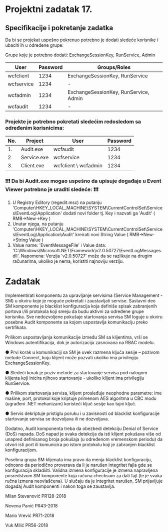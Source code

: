 # Projektni zadatak 17.

## Specifikacije i pokretanje zadatka

Da bi se projekat uspešno pokrenuo potrebno je dodati sledeće korisnike i ubaciti ih u određene grupe:

Grupe koje je potrebno dodati: ExchangeSessionKey, RunService, Admin

| User        | Password    | Groups/Roles                          |
| ----------- | ----------- | ------------------------------------- |
| wcfclient   | 1234        | ExchangeSessionKey, RunService        |
| wcfservice  | 1234        | -                                     |
| wcfadmin    | 1234        | ExchangeSessionKey, RunService, Admin |
| wcfaudit    | 1234        | -                                     |

### Projekte je potrebno pokretati sledećim redosledom sa određenim korisnicima:

| No. | Project     | User                 | Password  |
| --- | ----------- | -------------------- | --------- |
| 1.  | Audit.exe   | wcfaudit             | 1234      |
| 2.  | Service.exe | wcfservice           | 1234      |
| 3.  | Client.exe  | wcfclient \ wcfadmin | 1234      |

### ❗❗❗ Da bi Audit.exe mogao uspešno da upisuje događaje u Event Viewer potrebno je uraditi sledeće: ❗❗❗
1. U Registry Editory (regedit.msc) na putanju 'Computer\HKEY_LOCAL_MACHINE\SYSTEM\CurrentControlSet\Services\EventLog\Application' dodati novi folder tj. Key i nazvati ga 'Audit' ( RMB->New->Key )
2. Unutar njega, na putanju 'Computer\HKEY_LOCAL_MACHINE\SYSTEM\CurrentControlSet\Services\EventLog\Application\Audit' kreirati novi String Value ( RMB->New->String Value )
3. Value name: 'EventMessageFile' i Value data: 'C:\Windows\Microsoft.NET\Framework\v2.0.50727\EventLogMessages.dll'.
Napomena: Verzija 'v2.0.50727' može da se razlikuje na drugim računarima, ukoliko je nema, koristiti najnoviju verziju.

# Zadatak

Implementirati komponentu za upravljanje servisima (Service Management - SM) u okviru koje je moguće pokretati i zaustavljati servise. Sastavni deo SM komponente je blacklist konfiguracija koja definiše spisak zabranjenih portova i/ili protokola koji smeju da budu aktivni za određene grupe korisnika. Sve nedozvoljene pokušaje startovanja servisa SM loguje u okviru posebne Audit komponente sa kojom uspostavlja komunikaciju preko sertifikata.

Prilikom uspostavljanja komunikacije između SM sa klijentima, vrši se Windows autentifikacija, dok je autorizacija zasnovana na RBAC modelu.

● Prvi korak u komunikaciji sa SM je uvek razmena ključa sesije – pozivom metode Connect, koju klijent može pozvati ukoliko ima privilegiju ExchangeSessionKey.

● Sledeći korak je poziv metode za startovanje servisa pod nalogom klijenta koji inicira njihovo startovanje - ukoliko klijent ima privilegiju RunService.

● Prilikom startovanja servisa, klijent prosleđuje neophodne parametre: ime mašine, port, protokol koje kriptuje primenom AES algoritma u CBC modu (ugrađeni .NET mehanizam) koristeći ključ sesije kao tajni ključ.

● Servis dekriptuje pristiglu poruku i u zavisnosti od blacklist konfiguracije startovanje servisa se dozvoljava ili ne dozvoljava.
  
Dodatno, Audit komponenta treba da obezbedi detekciju Denial of Service (DoS) napada. DoS napad je svaka detekcija da isti klijent pokušava više od unapred definisanog broja pokušaja (u određenom vremenskom periodu) da otvori isti port ili komunicira po istom protokolu koji je zabranjen blacklist konfiguracijom.

Posebna grupa SM klijenata ima pravo da menja blacklist konfiguraciju, odnosno da periodično proverava da li je narušen integritet fajla gde se konfiguracija skladišti. Validna izmena konfiguracije je izmena napravljena posredstvom SM komponente koja računa checksum za dati fajl (te je svaka ručna izmena neovlašćena). U slučaju da je integritet narušen, SM prijavljuje događaj Audit komponenti i nakon toga se zaustavlja.

Milan Stevanović PR128-2018

Nevena Panić PR43-2018

Mario Vrević PR71-2018

Vuk Milić PR56-2018
